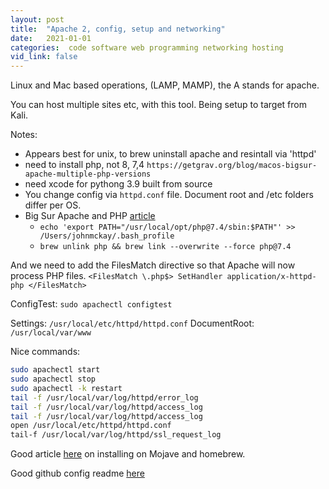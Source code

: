 ```yaml
---
layout: post
title:  "Apache 2, config, setup and networking"
date:   2021-01-01
categories:  code software web programming networking hosting
vid_link: false
---
```


Linux and Mac based operations, (LAMP, MAMP), the A stands for apache.

You can host multiple sites etc, with this tool.  Being setup to target from Kali.

Notes: 
 - Appears best for unix, to brew uninstall apache and resintall via 'httpd'
 - need to install php, not 8, 7,4 `https://getgrav.org/blog/macos-bigsur-apache-multiple-php-versions`
 - need xcode for pythong 3.9 built from source
 - You change config via `httpd.conf` file.   Document root and /etc folders differ per OS.
 - Big Sur Apache and PHP [article](//getgrav.org/blog/macos-bigsur-apache-multiple-php-versions)
   - `echo 'export PATH="/usr/local/opt/php@7.4/sbin:$PATH"' >> /Users/johnmckay/.bash_profile`
   - `brew unlink php && brew link --overwrite --force php@7.4`

And we need to add the FilesMatch directive so that Apache will now process PHP files.
`<FilesMatch \.php$>
    SetHandler application/x-httpd-php
</FilesMatch>
`

ConfigTest: `sudo apachectl configtest`

Settings: `/usr/local/etc/httpd/httpd.conf`
DocumentRoot: `/usr/local/var/www`

Nice commands:
```bash
sudo apachectl start
sudo apachectl stop
sudo apachectl -k restart
tail -f /usr/local/var/log/httpd/error_log
tail -f /usr/local/var/log/httpd/access_log
tail -f /usr/local/var/log/httpd/access_log
open /usr/local/etc/httpd/httpd.conf
tail-f /usr/local/var/log/httpd/ssl_request_log
```

Good article [here](//joostvanveen.com/a-28/install-and-configure-apache-2-on-mojave-with-homebrew) on installing on Mojave and homebrew.

Good github config readme [here](//gist.github.com/karlhillx/5cd68430aeb25e5e242a3e2c30f238d1)
